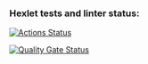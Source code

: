 ### Hexlet tests and linter status:
[![Actions Status](https://github.com/VgomerV/frontend-project-44/actions/workflows/hexlet-check.yml/badge.svg)](https://github.com/VgomerV/frontend-project-44/actions)

[![Quality Gate Status](https://sonarcloud.io/api/project_badges/measure?project=VgomerV_frontend-project-44&metric=alert_status)](https://sonarcloud.io/summary/new_code?id=VgomerV_frontend-project-44)
